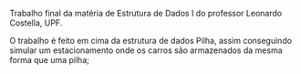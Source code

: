Trabalho final da matéria de Estrutura de Dados I do professor Leonardo Costella, UPF.

O trabalho é feito em cima da estrutura de dados Pilha, assim conseguindo simular um estacionamento onde os carros são armazenados da mesma forma que uma pilha;


